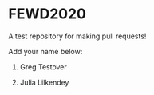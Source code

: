 # FEWD2020
A test repository for making pull requests!

Add your name below:
1. Greg Testover

2. Julia Lilkendey
